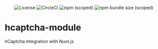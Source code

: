 <p align="center">
    <img alt="License" src="https://img.shields.io/github/license/kkent030315/hcaptcha-module?style=for-the-badge" />
    <img alt="CircleCI" src="https://img.shields.io/circleci/build/github/kkent030315/hcaptcha-module?style=for-the-badge">
    <img alt="npm (scoped)" src="https://img.shields.io/npm/v/@nuxtjs/hcaptcha?style=for-the-badge">
    <img alt="npm bundle size (scoped)" src="https://img.shields.io/bundlephobia/min/@nuxtjs/hcaptcha?style=for-the-badge">
</p>

# hcaptcha-module
hCaptcha integration with Nuxt.js